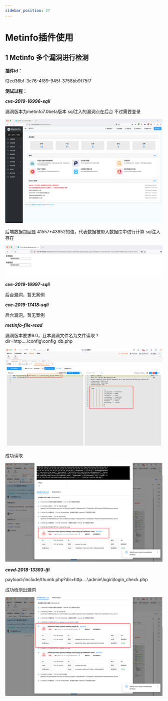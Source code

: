 ```yaml
---
sidebar_position: 27
---
```

# Metinfo插件使用

## 1 Metinfo 多个漏洞进行检测

**插件id：**

f2ed36bf-3c76-4f89-945f-3758bb9f75f7

**测试过程：**

***cve-2019-16996-sqli***

漏洞版本为metinfo7.0beta版本
sql注入的漏洞点在后台
不过需要登录

![](/img/products/yakit/Metinfo-1.png)

后端数据包回显  41557*43952的值，代表数据被带入数据库中进行计算
sql注入存在

![](/img/products/yakit/Metinfo-2.png)

***cve-2019-16997-sqli*** 

后台漏洞，暂无案例

***cve-2019-17418-sqli***

后台漏洞，暂无案例

***metinfo-file-read***

漏洞版本要求6.0，且本漏洞文件名为文件读取
?dir=http\..\..\config\config_db.php

![](/img/products/yakit/Metinfo-3.png)

成功读取

![](/img/products/yakit/Metinfo-4.png)

***cnvd-2018-13393-lfi***

payload:/include/thumb.php?dir=http\..\..\admin\login\login_check.php

成功检测出漏洞

![](/img/products/yakit/Metinfo-5.png)
